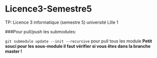 ﻿# Licence3-Semestre5
TP: Licence 3 informatique (semestre 5) université Lille 1

###Pour pull/push les submodules:

`git submodule update --init --recursive` pour pull tous les module
**Petit souci pour les sous-module il faut vérifier si vous êtes dans
la branche master !**
